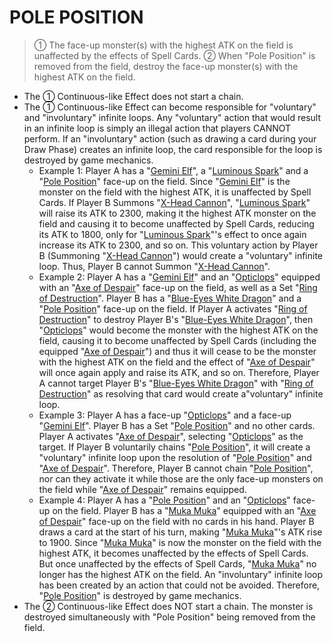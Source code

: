 
# POLE POSITION  
> ① The face-up monster(s) with the highest ATK on the field is unaffected by the effects of Spell Cards. ② When "Pole Position" is removed from the field, destroy the face-up monster(s) with the highest ATK on the field.

*   The ① Continuous-like Effect does not start a chain.
*   The ① Continuous-like Effect can become responsible for "voluntary" and "involuntary" infinite loops. Any "voluntary" action that would result in an infinite loop is simply an illegal action that players CANNOT perform. If an "involuntary" action (such as drawing a card during your Draw Phase) creates an infinite loop, the card responsible for the loop is destroyed by game mechanics.
    *   Example 1: Player A has a "[Gemini Elf](https://yugipedia.com/wiki/Gemini_Elf)", a "[Luminous Spark](https://yugipedia.com/wiki/Luminous_Spark)" and a "[Pole Position](https://yugipedia.com/wiki/Pole_Position)" face-up on the field. Since "[Gemini Elf](https://yugipedia.com/wiki/Gemini_Elf)" is the monster on the field with the highest ATK, it is unaffected by Spell Cards. If Player B Summons "[X-Head Cannon](https://yugipedia.com/wiki/X-Head_Cannon)", "[Luminous Spark](https://yugipedia.com/wiki/Luminous_Spark)" will raise its ATK to 2300, making it the highest ATK monster on the field and causing it to become unaffected by Spell Cards, reducing its ATK to 1800, only for "[Luminous Spark](https://yugipedia.com/wiki/Luminous_Spark)"'s effect to once again increase its ATK to 2300, and so on. This voluntary action by Player B (Summoning "[X-Head Cannon](https://yugipedia.com/wiki/X-Head_Cannon)") would create a "voluntary" infinite loop. Thus, Player B cannot Summon "[X-Head Cannon](https://yugipedia.com/wiki/X-Head_Cannon)".
    *   Example 2: Player A has a "[Gemini Elf](https://yugipedia.com/wiki/Gemini_Elf)" and an "[Opticlops](https://yugipedia.com/wiki/Opticlops)" equipped with an "[Axe of Despair](https://yugipedia.com/wiki/Axe_of_Despair)" face-up on the field, as well as a Set "[Ring of Destruction](https://yugipedia.com/wiki/Ring_of_Destruction)". Player B has a "[Blue-Eyes White Dragon](https://yugipedia.com/wiki/Blue-Eyes_White_Dragon)" and a "[Pole Position](https://yugipedia.com/wiki/Pole_Position)" face-up on the field. If Player A activates "[Ring of Destruction](https://yugipedia.com/wiki/Ring_of_Destruction)" to destroy Player B's "[Blue-Eyes White Dragon](https://yugipedia.com/wiki/Blue-Eyes_White_Dragon)", then "[Opticlops](https://yugipedia.com/wiki/Opticlops)" would become the monster with the highest ATK on the field, causing it to become unaffected by Spell Cards (including the equipped "[Axe of Despair](https://yugipedia.com/wiki/Axe_of_Despair)") and thus it will cease to be the monster with the highest ATK on the field and the effect of "[Axe of Despair](https://yugipedia.com/wiki/Axe_of_Despair)" will once again apply and raise its ATK, and so on. Therefore, Player A cannot target Player B's "[Blue-Eyes White Dragon](https://yugipedia.com/wiki/Blue-Eyes_White_Dragon)" with "[Ring of Destruction](https://yugipedia.com/wiki/Ring_of_Destruction)" as resolving that card would create a"voluntary" infinite loop.
    *   Example 3: Player A has a face-up "[Opticlops](https://yugipedia.com/wiki/Opticlops)" and a face-up "[Gemini Elf](https://yugipedia.com/wiki/Gemini_Elf)". Player B has a Set "[Pole Position](https://yugipedia.com/wiki/Pole_Position)" and no other cards. Player A activates "[Axe of Despair](https://yugipedia.com/wiki/Axe_of_Despair)", selecting "[Opticlops](https://yugipedia.com/wiki/Opticlops)" as the target. If Player B voluntarily chains "[Pole Position](https://yugipedia.com/wiki/Pole_Position)", it will create a "voluntary" infinite loop upon the resolution of "[Pole Position](https://yugipedia.com/wiki/Pole_Position)" and "[Axe of Despair](https://yugipedia.com/wiki/Axe_of_Despair)". Therefore, Player B cannot chain "[Pole Position](https://yugipedia.com/wiki/Pole_Position)", nor can they activate it while those are the only face-up monsters on the field while "[Axe of Despair](https://yugipedia.com/wiki/Axe_of_Despair)" remains equipped.
    *   Example 4: Player A has a "[Pole Position](https://yugipedia.com/wiki/Pole_Position)" and an "[Opticlops](https://yugipedia.com/wiki/Opticlops)" face-up on the field. Player B has a "[Muka Muka](https://yugipedia.com/wiki/Muka_Muka)" equipped with an "[Axe of Despair](https://yugipedia.com/wiki/Axe_of_Despair)" face-up on the field with no cards in his hand. Player B draws a card at the start of his turn, making "[Muka Muka](https://yugipedia.com/wiki/Muka_Muka)"'s ATK rise to 1900. Since "[Muka Muka](https://yugipedia.com/wiki/Muka_Muka)" is now the monster on the field with the highest ATK, it becomes unaffected by the effects of Spell Cards. But once unaffected by the effects of Spell Cards, "[Muka Muka](https://yugipedia.com/wiki/Muka_Muka)" no longer has the highest ATK on the field. An "involuntary" infinite loop has been created by an action that could not be avoided. Therefore, "[Pole Position](https://yugipedia.com/wiki/Pole_Position)" is destroyed by game mechanics.
*   The ② Continuous-like Effect does NOT start a chain. The monster is destroyed simultaneously with "Pole Position" being removed from the field.

  